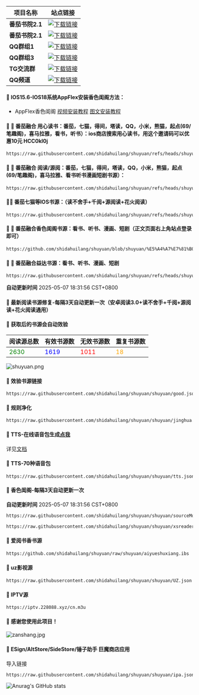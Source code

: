 | **项目名称** | **站点链接**                                                                                     |
|--------------|--------------------------------------------------------------------------------------------------|
| **番茄书院2.1** | [![下载链接](https://img.shields.io/badge/下载-链接-blueviolet.svg?logo=hack-the-box)](https://api.doubi.tk) |
| **番茄书院2.1** | [![下载链接](https://img.shields.io/badge/下载-链接-blueviolet.svg?logo=hack-the-box)](https://20.langge.tk) |
| **QQ群组1**   | [![下载链接](https://img.shields.io/badge/下载-链接-blueviolet.svg?logo=hack-the-box)](https://qm.qq.com/q/Bvrs8BPqLY) |
| **QQ群组3**   | [![下载链接](https://img.shields.io/badge/下载-链接-blueviolet.svg?logo=hack-the-box)](https://qm.qq.com/q/BttTuS16GA) |
| **TG交流群** | [![下载链接](https://img.shields.io/badge/下载-链接-blueviolet.svg?logo=hack-the-box)](https://t.me/dahuilang888) |
| **QQ频道** | [![下载链接](https://img.shields.io/badge/下载-链接-blueviolet.svg?logo=hack-the-box)](https://pd.qq.com/s/9r1k2ik49) |

#### 🚩 IOS15.6-IOS18系统AppFlex安装香色闺阁方法：
- AppFlex香色闺阁 [视频安装教程](https://m.bilibili.com/video/BV1Ap5xzeEZp?buvid=XX1513F1A6B023DEA52BDE909C516677A32C6&from_spmid=dt.space-dt.video.0&is_story_h5=false&mid=nAD513qeAumJfcSSsFjeOA%3D%3D&p=1&plat_id=116&share_from=ugc&share_medium=android&share_plat=android&share_session_id=b42fa7ba-e311-4cb1-a99b-f7d12d26f78b&share_source=WEIXIN&share_tag=s_i&spmid=united.player-video-detail.0.0&timestamp=1745238613&unique_k=Gb4G4mV&up_id=275649236) [图文安装教程](https://cloudmantoub.online/89/)
#### 🚩 🍅 番茄融合 用心读书：番茄，七猫，得间，塔读，QQ，小米，熊猫，起点(69/笔趣阁)，喜马拉雅，看书，听书）：ios商店搜索用心读书，用这个邀请码可以优惠10元 HCC0kl0j
```
https://raw.githubusercontent.com/shidahuilang/shuyuan/refs/heads/shuyuan/%E5%A4%A7%E7%81%B0%E7%8B%BC%E8%9E%8D%E5%90%882.0.mrs
```
#### 🚩 🍅 番茄融合 阅读/源阅：番茄，七猫，得间，塔读，QQ，小米，熊猫，起点(69/笔趣阁)，喜马拉雅、看书听书漫画短剧书源）：
```
https://raw.githubusercontent.com/shidahuilang/shuyuan/refs/heads/shuyuan/azyd.json
```
#### 🚩🍅 番茄七猫等IOS书源：（读不舍手+千阅+源阅读+花火阅读）
```
https://raw.githubusercontent.com/shidahuilang/shuyuan/refs/heads/shuyuan/cxyd.json
```
#### 🚩 🍅 番茄融合香色闺阁书源：看书、听书、漫画、短剧（正文页面右上角站点登录即可）
```
https://github.com/shidahuilang/shuyuan/blob/shuyuan/%E5%A4%A7%E7%81%B0%E7%8B%BC%E8%9E%8D%E5%90%882.0.xbs
```
#### 🚩 🍅 番茄融合益达书源：看书、听书、漫画、短剧
```
https://raw.githubusercontent.com/shidahuilang/shuyuan/refs/heads/shuyuan/%E5%A4%A7%E7%81%B0%E7%8B%BC%E7%9B%8A%E8%BE%BE2.0.yds
```

**自动更新时间** 2025-05-07 18:31:56 CST+0800
#### 🚩 最新阅读书源修复-每隔3天自动更新一次（安卓阅读3.0+读不舍手+千阅+源阅读+花火阅读通用）
#### 🚩 获取后的书源会自动效验

<!-- 更新位置开始 -->
| 阅读源总数 | 有效书源数 | 无效书源数 | 重复书源数 |
|------------|------------|------------|--------------|
| <span style="color:green;">2630</span> | <span style="color:blue;">1619</span> | <span style="color:red;">1011</span> | <span style="color:orange;">18</span> |
<!-- 更新位置结束 -->
![shuyuan.png](icons/shuyuan.png)
#### 🚩 效验书源链接
```
https://raw.githubusercontent.com/shidahuilang/shuyuan/shuyuan/good.json
```

#### 🚩 规则净化
```
https://raw.githubusercontent.com/shidahuilang/shuyuan/shuyuan/jinghua.json
```
#### 🚩 TTS-在线语音包生成[点我](https://tts.228088.xyz)
详见[文档](https://github.com/shidahuilang/shuyuan/blob/shuyuan/doc.md)
#### 🚩 TTS-70种语音包
```
https://raw.githubusercontent.com/shidahuilang/shuyuan/shuyuan/tts.json
```

#### 🚩 香色闺阁-每隔3天自动更新一次

**自动更新时间** 2025-05-07 18:31:56 CST+0800
 ``` bash
https://raw.githubusercontent.com/shidahuilang/shuyuan/shuyuan/sourceModelList.xbs
 ``` 
 ``` bash
https://raw.githubusercontent.com/shidahuilang/shuyuan/shuyuan/xsreader/new/resources.txt
 ```
#### 🚩 爱阅书香书源
 ``` bash
https://github.com/shidahuilang/shuyuan/raw/shuyuan/aiyueshuxiang.ibs
 ```
#### 🚩 uz影视源
```
https://raw.githubusercontent.com/shidahuilang/shuyuan/shuyuan/UZ.json
```
#### 🚩 IPTV源
 ```
https://iptv.228088.xyz/cn.m3u
 ```
#### 🚩 感谢您使用此项目！
![zanshang.jpg](icons/zanshang.jpg)

#### 🚩 ESign/AltStore/SideStore/锤子助手 巨魔商店应用
导入链接
```
https://raw.githubusercontent.com/shidahuilang/shuyuan/shuyuan/ipa.json
```

<!-- [![Stargazers over time](https://starchart.cc/shidahuilang/shuyuan.svg)](https://starchart.cc/shidahuilang/shuyuan) -->
![Anurag's GitHub stats](https://github-readme-stats.vercel.app/api?username=shidahuilang&show_icons=true&theme=radical)
